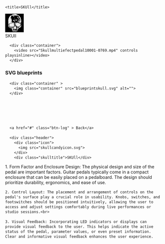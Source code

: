 <html lang="en">
<head>
    <meta charset="UTF-8">
    <meta http-equiv="X-UA-Compatible" content="IE=edge">
    <meta name="viewport" content="width=device-width, initial-scale=1.0">
    <link rel="stylesheet" href="skull.css">
    <link rel="stylesheet" href="global.css">
    <link rel="stylesheet" href="global.css" media="all">
    <script hidden type="text/javascript" src="https://ajax.googleapis.com/ajax/libs/jquery/1.9.1/jquery.min.js"></script>

<script hidden type="text/javascript" src="scripts/sequence.js"></script>
    <title>SKUll</title>
</head>
<body>

  <div class="header">
    <div class="icon">
      <img src="skullcandyicon.svg">
    </div>
    <div class="skulltitle">SKUll</div>
   
  </div> 
   

      <div class="container">
        <video src="Skullmultiefectpedal10001-0769.mp4" controls playsinline></video>
      </div>

<h3>SVG blueprints</h3>

      <div class="container" >
        <img class="container" src="blueprintskull.svg" alt="">
      </div>
      
      
      
      
      
      
      <a href="#" class="btn-log" > Back</a>
      
      <div class="header">
        <div class="icon">
          <img src="skullcandyicon.svg">
        </div>
        <div class="skulltitle">SKUll</div>
   </div>
   <div class="panels-container">
    1. Form Factor and Enclosure Design: The physical design and size of the pedal are important factors. Guitar pedals typically come in a compact enclosure that can be easily placed on a pedalboard. The design should prioritize durability, ergonomics, and ease of use.<br>

    2. Control Layout: The placement and arrangement of controls on the pedal's surface play a crucial role in usability. Knobs, switches, and footswitches should be positioned intuitively, allowing the user to access and adjust settings comfortably during live performances or studio sessions.<br>
    
    3. Visual Feedback: Incorporating LED indicators or displays can provide visual feedback to the user. This helps indicate the active status of the pedal, parameter values, or even preset information. Clear and informative visual feedback enhances the user experience.
   </div>
    
</body>
</html>


